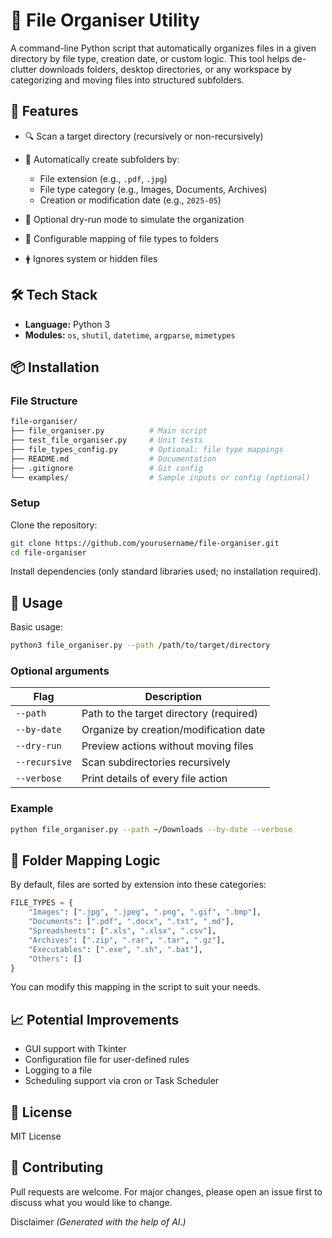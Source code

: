 # 📂 File Organiser Utility

A command-line Python script that automatically organizes files in a given directory
by file type, creation date, or custom logic. This tool helps de-clutter downloads
folders, desktop directories, or any workspace by categorizing and moving files into
structured subfolders.

## 🚀 Features

- 🔍 Scan a target directory (recursively or non-recursively)
- 📁 Automatically create subfolders by:

  - File extension (e.g., `.pdf`, `.jpg`)
  - File type category (e.g., Images, Documents, Archives)
  - Creation or modification date (e.g., `2025-05`)

- 🔄 Optional dry-run mode to simulate the organization
- 🧠 Configurable mapping of file types to folders
- 🛉 Ignores system or hidden files

## 🛠️ Tech Stack

- **Language:** Python 3
- **Modules:** `os`, `shutil`, `datetime`, `argparse`, `mimetypes`

## 📦 Installation

### File Structure

```bash
file-organiser/
├── file_organiser.py          # Main script
├── test_file_organiser.py     # Unit tests
├── file_types_config.py       # Optional: file type mappings
├── README.md                  # Documentation
├── .gitignore                 # Git config
└── examples/                  # Sample inputs or config (optional)
```

### Setup

Clone the repository:

```bash
git clone https://github.com/yourusername/file-organiser.git
cd file-organiser
```

Install dependencies (only standard libraries used; no installation required).

## 🧪 Usage

Basic usage:

```bash
python3 file_organiser.py --path /path/to/target/directory
```

### Optional arguments

| Flag          | Description                             |
| ------------- | --------------------------------------- |
| `--path`      | Path to the target directory (required) |
| `--by-date`   | Organize by creation/modification date  |
| `--dry-run`   | Preview actions without moving files    |
| `--recursive` | Scan subdirectories recursively         |
| `--verbose`   | Print details of every file action      |

### Example

```bash
python file_organiser.py --path ~/Downloads --by-date --verbose
```

## 📂 Folder Mapping Logic

By default, files are sorted by extension into these categories:

```python
FILE_TYPES = {
    "Images": [".jpg", ".jpeg", ".png", ".gif", ".bmp"],
    "Documents": [".pdf", ".docx", ".txt", ".md"],
    "Spreadsheets": [".xls", ".xlsx", ".csv"],
    "Archives": [".zip", ".rar", ".tar", ".gz"],
    "Executables": [".exe", ".sh", ".bat"],
    "Others": []
}
```

You can modify this mapping in the script to suit your needs.

## 📈 Potential Improvements

- GUI support with Tkinter
- Configuration file for user-defined rules
- Logging to a file
- Scheduling support via cron or Task Scheduler

## 📄 License

MIT License

## 🤝 Contributing

Pull requests are welcome. For major changes, please open an issue first to
discuss what you would like to change.

Disclaimer
_(Generated with the help of AI.)_
